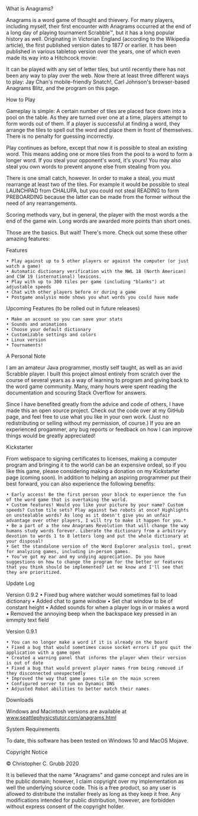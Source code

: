 
What is Anagrams?

Anagrams is a word game of thought and thievery. For many players, including myself, their first encounter with Anagrams occurred at the end of a long day of playing tournament Scrabble™, but it has a long popular history as well. Originating in Victorian England (according to the Wikipedia article), the first published version dates to 1877 or earlier. It has been published in various tabletop version over the years, one of which even made its way into a Hitchcock movie:

It can be played with any set of letter tiles, but until recently there has not been any way to play over the web. Now there at least three different ways to play: Jay Chan's mobile-friendly Snatch!, Carl Johnson's browser-based Anagrams Blitz, and the program on this page.

How to Play

Gameplay is simple: A certain number of tiles are placed face down into a pool on the table. As they are turned over one at a time, players attempt to form words out of them. If a player is successful at finding a word, they arrange the tiles to spell out the word and place them in front of themselves. There is no penalty for guessing incorrectly.

Play continues as before, except that now it is possible to steal an existing word. This means adding one or more tiles from the pool to a word to form a longer word. If you steal your opponent's word, it's yours! You may also steal you own words to prevent anyone else from stealing from you.

There is one small catch, however. In order to make a steal, you must rearrange at least two of the tiles. For example it would be possible to steal LAUNCHPAD from CHALUPA, but you could not steal READING to form PREBOARDING because the latter can be made from the former without the need of any rearrangements.

Scoring methods vary, but in general, the player with the most words a the end of the game win. Long words are awarded more points than short ones.

Those are the basics. But wait! There's more. Check out some these other amazing features:

Features

    • Play against up to 5 other players or against the computer (or just watch a game)
    • Automatic dictionary verification with the NWL 18 (North American) and CSW 19 (international) lexicons.
    • Play with up to 300 tiles per game (including "blanks") at adjustable speeds
    • Chat with other players before or during a game
    • Postgame analysis mode shows you what words you could have made

Upcoming Features
(to be rolled out in future releases)

    • Make an account so you can save your stats
    • Sounds and animations
    • Choose your default dictionary
    • Customizable settings and colors
    • Linux version
    • Tournaments!

A Personal Note

I am an amateur Java programmer, mostly self taught, as well as an avid Scrabble player. I built this project almost entirely from scratch over the course of several years as a way of learning to program and giving back to the word game community. Many, many hours were spent reading the documentation and scouring Stack Overflow for answers.

Since I have benefited greatly from the advice and code of others, I have made this an open source project. Check out the code over at my GitHub page, and feel free to use what you like in your own work. (Just no redistributing or selling without my permission, of course.) If you are an experienced progammer, any bug reports or feedback on how I can improve things would be greatly appreciated!

Kickstarter

From webspace to signing certificates to licenses, making a computer program and bringing it to the world can be an expensive ordeal, so if you like this game, please considering making a donation on my Kickstarter page (coming soon). In addition to helping an aspiring programmer put their best forward, you can also experience the following benefits:

    • Early access! Be the first person your block to experience the fun of the word game that is overtaking the world.
    • Custom features! Would you like your picture by your name? Custom speeds? Custom tile sets? Play against two robots at once? Highlights on unstealable words? As long as it doesn't give you an unfair advantage over other players, I will try to make it happen for you.*
    • Be a part of a the new Anagrams Revolution that will change the way humans study words forever. Liberate the dictionary from a arbitrary devotion to words 1 to 8 letters long and put the whole dictionary at your disposal!
    • Get the standalone version of the Word Explorer analysis tool, great for analyzing games, including in-person games.
    • You’ve got my ear and my undying appreciation. Do you have suggestions on how to change the program for the better or features that you think should be implemented? Let me know and I'll see that they are prioritized.

Update Log

Version 0.9.2
    • Fixed bug where watcher would sometimes fail to load dictionary
    • Added chat to game window
    • Set chat window to be of constant height
    • Added sounds for when a player logs in or makes a word
    • Removed the annoying beep when the backspace key pressed in an emmpty text field

Version 0.9.1

    • You can no longer make a word if it is already on the board
    • Fixed a bug that would sometimes cause socket errors if you quit the application with a game open
    • Created a warning panel that informs the player when their version is out of date
    • Fixed a bug that would prevent player names from being removed if they disconnected unexpectedly
    • Improved the way that game panes tile on the main screen
    • Configured server to run on Dynamic DNS
    • Adjusted Robot abilities to better match their names

Downloads

Windows and Macintosh versions are available at www.seattlephysicstutor.com/anagrams.html

System Requirements

To date, this software has been tested on Windows 10 and MacOS Mojave.

Copyright Notice

© Christopher C. Grubb 2020

It is believed that the name "Anagrams" and game concept and rules are in the public domain; however, I claim copyright over my implementation as well the underlying source code. This is a free product, so any user is allowed to distribute the installer freely as long as they keep it free. Any modifications intended for public distribution, however, are forbidden without express consent of the copyright holder.
